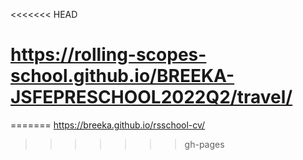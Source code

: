 <<<<<<< HEAD
# https://rolling-scopes-school.github.io/BREEKA-JSFEPRESCHOOL2022Q2/travel/
=======
https://breeka.github.io/rsschool-cv/
>>>>>>> gh-pages
